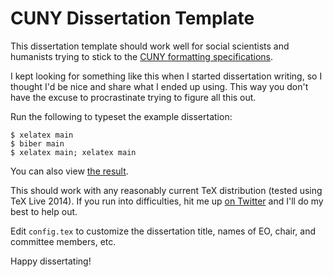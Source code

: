 # CUNY Dissertation Template

This dissertation template should work well for social scientists and humanists
trying to stick to the [CUNY formatting
specifications](http://libguides.gc.cuny.edu/dissertations/format).

I kept looking for something like this when I started dissertation writing, so
I thought I'd be nice and share what I ended up using. This way you don't have
the excuse to procrastinate trying to figure all this out.

Run the following to typeset the example dissertation:

    $ xelatex main
    $ biber main
    $ xelatex main; xelatex main

You can also view [the result][demo-file].

This should work with any reasonably current TeX distribution (tested using TeX
Live 2014). If you run into difficulties, hit me up [on
Twitter](https://twitter.com/jboy) and I'll do my best to help out.

Edit `config.tex` to customize the dissertation title, names of EO, chair, and
committee members, etc.

Happy dissertating!

[demo-file]: https://drive.google.com/file/d/0B6sdWLCswrs1UTJubFlxMjlWdUE/view?usp=sharing "Demo"
